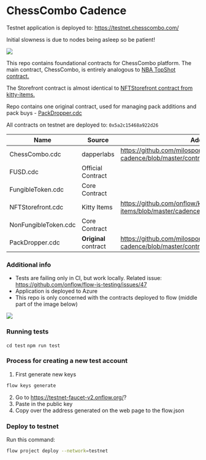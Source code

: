 # ChessCombo Cadence

Testnet application is deployed to: https://testnet.chesscombo.com/ 

Initial slowness is due to nodes being asleep so be patient!

[![](https://testnet.chesscombo.com/logo192.png)](https://testnet.chesscombo.com/logo192.png) 

This repo contains foundational contracts for ChessCombo platform. The main contract, ChessCombo, is entirely analogous to [NBA TopShot contract.](https://github.com/dapperlabs/nba-smart-contracts "NBA TopShot contract.")

The Storefront contract is almost identical to [NFTStorefront contract from kitty-items.](https://github.com/onflow/kitty-items/blob/master/cadence/contracts/NFTStorefront.cdc "NFTStorefront contract from kitty-items.")

Repo contains one original contract, used for managing pack additions and pack buys - [PackDropper.cdc](https://github.com/milosponj/chess-combo-cadence/blob/master/contracts/PackDropper.cdc "PackDropper.cdc")

All contracts on testnet are deployed to: `0x5a2c15468a922d26`


| Name  |Source   | Address |
| ------------ | ------------ | ------------ | 
| ChessCombo.cdc  | dapperlabs  | https://github.com/milosponj/chess-combo-cadence/blob/master/contracts/ChessCombo.cdc |
| FUSD.cdc  | Official Contract  |
| FungibleToken.cdc  | Core Contract  |
| NFTStorefront.cdc  | Kitty Items   | https://github.com/onflow/kitty-items/blob/master/cadence/contracts/NFTStorefront.cdc|
| NonFungibleToken.cdc  | Core Contract  |
| PackDropper.cdc  | **Original** contract  | https://github.com/milosponj/chess-combo-cadence/blob/master/contracts/PackDropper.cdc |

### Additional info

- Tests are failing only in CI, but work locally. Related issue: https://github.com/onflow/flow-js-testing/issues/47
- Application is deployed to Azure
- This repo is only concerned with the contracts deployed to flow (middle part of the image below)

[![](top-level-architecture)](https://github.com/milosponj/chess-combo-cadence/blob/master/.github/top-level-architecture.jpg?raw=true) 

### Running tests

`cd test`
`npm run test`

### Process for creating a new test account

1. First generate new keys

```sh
flow keys generate
```

2. Go to https://testnet-faucet-v2.onflow.org/?
3. Paste in the public key
4. Copy over the address generated on the web page to the flow.json

### Deploy to testnet

Run this command:

```sh
flow project deploy --network=testnet
```
